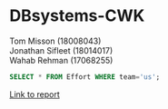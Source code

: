 # DBsystems-CWK
Tom Misson (18008043)  
Jonathan Sifleet (18014017)  
Wahab Rehman (17068255)

``` SQL
SELECT * FROM Effort WHERE team='us';
```

[Link to report](https://docs.google.com/document/d/1qnPwVcKuyfexHiwUnmUzzwjoEX6eVLKFwuhlQDsfdWg/edit#)
